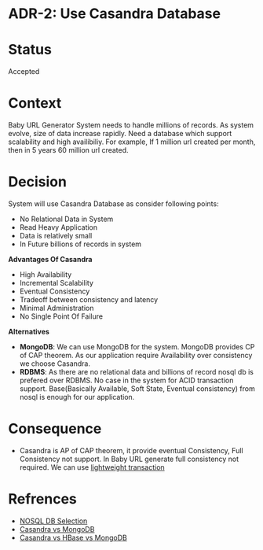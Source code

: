 # ADR-2: Use Casandra Database

# Status 
Accepted

# Context
Baby URL Generator System needs to handle millions of records. As system evolve, size of data increase rapidly. Need a database which support scalability and high availibiliy. 
For example, If 1 million url created per month, then in 5 years 60 million url created. 

# Decision
System will use Casandra Database as consider following points:
- No Relational Data in System
- Read Heavy Application
- Data is relatively small
- In Future billions of records in system

**Advantages Of Casandra**
- High Availability
- Incremental Scalability
- Eventual Consistency
- Tradeoff between consistency and latency
- Minimal Administration
- No Single Point Of Failure

**Alternatives**
- **MongoDB**: We can use MongoDB for the system. MongoDB provides CP of CAP theorem. As our application require Availability over consistency we choose Casandra.
- **RDBMS**: As there are no relational data and billions of record nosql db is prefered over RDBMS. No case in the system for ACID transaction support. 
Base(Basically Available, Soft State, Eventual consistency) from nosql is enough for our application. 

# Consequence
- Casandra is AP of CAP theorem, it provide eventual Consistency, Full Consistency not support. In Baby URL generate full consistency not required. We can use 
[lightweight transaction](https://docs.datastax.com/en/cql-oss/3.3/cql/cql_using/useInsertLWT.html)


# Refrences
- [NOSQL DB Selection](https://www.slideshare.net/EdurekaIN/no-sql-databases-35591065)
- [Casandra vs MongoDB](https://www.instaclustr.com/cassandra-vs-mongodb/)
- [Casandra vs HBase vs MongoDB](https://www.youtube.com/watch?v=QlqylUeqeis)




